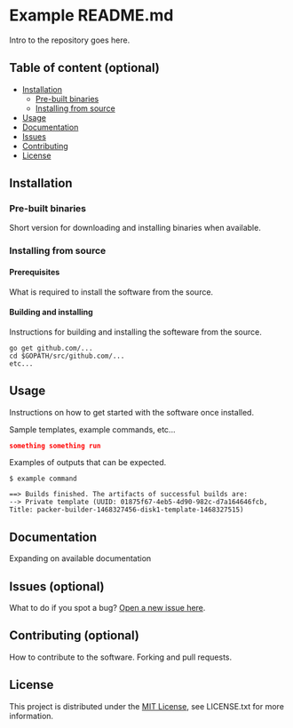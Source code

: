# Example README.md

Intro to the repository goes here.

## Table of content (optional)
* [Installation](#installation)
	* [Pre-built binaries](#pre-built-binaries)
	* [Installing from source]()
* [Usage](#usage)
* [Documentation](#documentation)
* [Issues](#issues-optional)
* [Contributing](#contributing-optional)
* [License](#license)

## Installation

### Pre-built binaries

Short version for downloading and installing binaries when available.

### Installing from source

#### Prerequisites

What is required to install the software from the source.

#### Building and installing

Instructions for building and installing the softeware from the source.

```
go get github.com/...
cd $GOPATH/src/github.com/...
etc...
```

## Usage

Instructions on how to get started with the software once installed.

Sample templates, example commands, etc...

```json
something something run
```

Examples of outputs that can be expected.

```
$ example command

==> Builds finished. The artifacts of successful builds are:
--> Private template (UUID: 01875f67-4eb5-4d90-982c-d7a164646fcb, Title: packer-builder-1468327456-disk1-template-1468327515)
```

## Documentation

Expanding on available documentation

## Issues (optional)

What to do if you spot a bug? [Open a new issue here](https://github.com/Raiou/test/issues/new).

## Contributing (optional)

How to contribute to the software. Forking and pull requests.

## License

This project is distributed under the [MIT License](https://opensource.org/licenses/MIT), see LICENSE.txt for more information.
